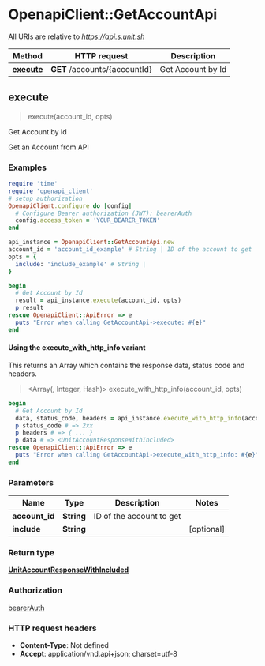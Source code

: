 # OpenapiClient::GetAccountApi

All URIs are relative to *https://api.s.unit.sh*

| Method | HTTP request | Description |
| ------ | ------------ | ----------- |
| [**execute**](GetAccountApi.md#execute) | **GET** /accounts/{accountId} | Get Account by Id |


## execute

> <UnitAccountResponseWithIncluded> execute(account_id, opts)

Get Account by Id

Get an Account from API 

### Examples

```ruby
require 'time'
require 'openapi_client'
# setup authorization
OpenapiClient.configure do |config|
  # Configure Bearer authorization (JWT): bearerAuth
  config.access_token = 'YOUR_BEARER_TOKEN'
end

api_instance = OpenapiClient::GetAccountApi.new
account_id = 'account_id_example' # String | ID of the account to get
opts = {
  include: 'include_example' # String | 
}

begin
  # Get Account by Id
  result = api_instance.execute(account_id, opts)
  p result
rescue OpenapiClient::ApiError => e
  puts "Error when calling GetAccountApi->execute: #{e}"
end
```

#### Using the execute_with_http_info variant

This returns an Array which contains the response data, status code and headers.

> <Array(<UnitAccountResponseWithIncluded>, Integer, Hash)> execute_with_http_info(account_id, opts)

```ruby
begin
  # Get Account by Id
  data, status_code, headers = api_instance.execute_with_http_info(account_id, opts)
  p status_code # => 2xx
  p headers # => { ... }
  p data # => <UnitAccountResponseWithIncluded>
rescue OpenapiClient::ApiError => e
  puts "Error when calling GetAccountApi->execute_with_http_info: #{e}"
end
```

### Parameters

| Name | Type | Description | Notes |
| ---- | ---- | ----------- | ----- |
| **account_id** | **String** | ID of the account to get |  |
| **include** | **String** |  | [optional] |

### Return type

[**UnitAccountResponseWithIncluded**](UnitAccountResponseWithIncluded.md)

### Authorization

[bearerAuth](../README.md#bearerAuth)

### HTTP request headers

- **Content-Type**: Not defined
- **Accept**: application/vnd.api+json; charset=utf-8

